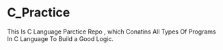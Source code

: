 # C_Practice
This Is C Language Parctice Repo , which Conatins All Types Of Programs In C  Language To Build a Good  Logic.